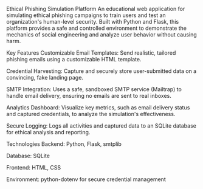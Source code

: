 Ethical Phishing Simulation Platform
An educational web application for simulating ethical phishing campaigns to train users and test an organization's human-level security. Built with Python and Flask, this platform provides a safe and controlled environment to demonstrate the mechanics of social engineering and analyze user behavior without causing harm.

Key Features
Customizable Email Templates: Send realistic, tailored phishing emails using a customizable HTML template.

Credential Harvesting: Capture and securely store user-submitted data on a convincing, fake landing page.

SMTP Integration: Uses a safe, sandboxed SMTP service (Mailtrap) to handle email delivery, ensuring no emails are sent to real inboxes.

Analytics Dashboard: Visualize key metrics, such as email delivery status and captured credentials, to analyze the simulation's effectiveness.

Secure Logging: Logs all activities and captured data to an SQLite database for ethical analysis and reporting.

Technologies
Backend: Python, Flask, smtplib

Database: SQLite

Frontend: HTML, CSS

Environment: python-dotenv for secure credential management
